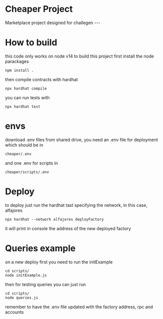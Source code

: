 # Cheaper Project

Marketplace project designed for challegen ---

# How to build

this code only works on node v14
to build this project first install the node parackages

```npm install .```

then compile contracts with hardhat

```npx hardhat compile```

you can run tests with

```npx hardhat test```

# envs

download .env files from shared drive, you need an .env file for deployment which should be in

```cheaper/.env```

and one .env for scripts in

```cheaper/scripts/.env```

# Deploy

to deploy just run the hardhat tast specifying the network, in this case, alfajores

```npx hardhat --network alfajores deployFactory```

it will print in console the address of the new deployed factory


# Queries example

on a new deploy first you need to run the initExample

```
cd scripts/
node initExample.js
```

then for testing queries you can just run

```
cd scripts/
node queries.js
```

remember to have the .env file updated with the factory address, rpc and accounts
